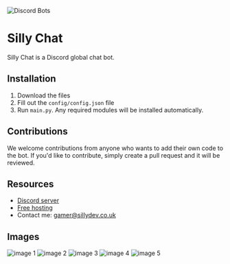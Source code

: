 ![Discord Bots](https://top.gg/api/widget/1051199485168066610.svg)
# Silly Chat

Silly Chat is a Discord global chat bot.

## Installation

1. Download the files
2. Fill out the `config/config.json` file
3. Run `main.py`. Any required modules will be installed automatically.

## Contributions

We welcome contributions from anyone who wants to add their own code to the bot. If you'd like to contribute, simply create a pull request and it will be reviewed.

## Resources

- [Discord server](https://discord.gg/3qvpkgWSbF)
- [Free hosting](https://panel.sillydev.co.uk)
- Contact me: gamer@sillydev.co.uk

## Images

![image 1](https://user-images.githubusercontent.com/79448904/217915467-02718cde-3404-42c8-b89d-d3533032faed.png)
![image 2](https://user-images.githubusercontent.com/79448904/217915602-4dd89a59-043c-4775-9f3f-bd2a36632773.png)
![image 3](https://user-images.githubusercontent.com/79448904/217915642-b9873d2a-a68b-403d-9c59-32f480a59283.png)
![image 4](https://user-images.githubusercontent.com/79448904/217915777-dcf5cab7-e955-4ce0-b438-ca39334f5937.png)
![image 5](https://user-images.githubusercontent.com/79448904/217915814-1d22ebdb-9021-4769-9022-759d582dbd73.png)
